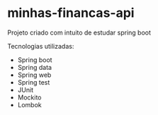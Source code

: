 # minhas-financas-api
Projeto criado com intuito de estudar spring boot

Tecnologias utilizadas:
 - Spring boot
 - Spring data
 - Spring web
 - Spring test
 - JUnit
 - Mockito
 - Lombok
